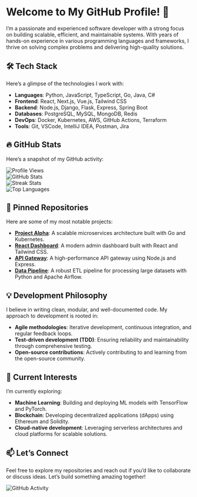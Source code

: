 # Welcome to My GitHub Profile! 👋  

I’m a passionate and experienced software developer with a strong focus on building scalable, efficient, and maintainable systems. With years of hands-on experience in various programming languages and frameworks, I thrive on solving complex problems and delivering high-quality solutions.  

## 🛠️ Tech Stack  
Here’s a glimpse of the technologies I work with:  
- **Languages**: Python, JavaScript, TypeScript, Go, Java, C#  
- **Frontend**: React, Next.js, Vue.js, Tailwind CSS  
- **Backend**: Node.js, Django, Flask, Express, Spring Boot  
- **Databases**: PostgreSQL, MySQL, MongoDB, Redis  
- **DevOps**: Docker, Kubernetes, AWS, GitHub Actions, Terraform  
- **Tools**: Git, VSCode, IntelliJ IDEA, Postman, Jira  

## 🔥 GitHub Stats  
Here’s a snapshot of my GitHub activity:  

![Profile Views](https://komarev.com/ghpvc/?username=bryndissteinpors281&color=blue)  
![GitHub Stats](https://github-readme-stats.vercel.app/api?username=bryndissteinpors281&show_icons=true&theme=radical)  
![Streak Stats](https://github-readme-streak-stats.herokuapp.com/?user=bryndissteinpors281&theme=radical)  
![Top Languages](https://github-readme-stats.vercel.app/api/top-langs/?username=bryndissteinpors281&layout=compact&theme=radical)  

## 🚀 Pinned Repositories  
Here are some of my most notable projects:  
- **[Project Alpha](https://github.com/bryndissteinpors281/project-alpha)**: A scalable microservices architecture built with Go and Kubernetes.  
- **[React Dashboard](https://github.com/bryndissteinpors281/react-dashboard)**: A modern admin dashboard built with React and Tailwind CSS.  
- **[API Gateway](https://github.com/bryndissteinpors281/api-gateway)**: A high-performance API gateway using Node.js and Express.  
- **[Data Pipeline](https://github.com/bryndissteinpors281/data-pipeline)**: A robust ETL pipeline for processing large datasets with Python and Apache Airflow.  

## 💡 Development Philosophy  
I believe in writing clean, modular, and well-documented code. My approach to development is rooted in:  
- **Agile methodologies**: Iterative development, continuous integration, and regular feedback loops.  
- **Test-driven development (TDD)**: Ensuring reliability and maintainability through comprehensive testing.  
- **Open-source contributions**: Actively contributing to and learning from the open-source community.  

## 🌱 Current Interests  
I’m currently exploring:  
- **Machine Learning**: Building and deploying ML models with TensorFlow and PyTorch.  
- **Blockchain**: Developing decentralized applications (dApps) using Ethereum and Solidity.  
- **Cloud-native development**: Leveraging serverless architectures and cloud platforms for scalable solutions.  

## 📫 Let’s Connect  
Feel free to explore my repositories and reach out if you’d like to collaborate or discuss ideas. Let’s build something amazing together!  

![GitHub Activity](https://github-readme-activity-graph.vercel.app/graph?username=bryndissteinpors281&theme=react-dark)
